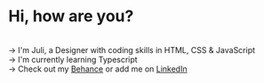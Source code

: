 # Hi, how are you?

<br>→ I'm Juli, a Designer with coding skills in HTML, CSS & JavaScript
<br>→ I'm currently learning Typescript
<br>→ Check out my [Behance](https://www.behance.com/julischa) or add me on [LinkedIn](https://www.linkedin.com/in/julischa/)
